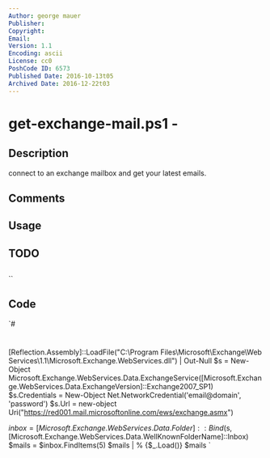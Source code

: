 ```yaml
---
Author: george mauer
Publisher: 
Copyright: 
Email: 
Version: 1.1
Encoding: ascii
License: cc0
PoshCode ID: 6573
Published Date: 2016-10-13t05
Archived Date: 2016-12-22t03
---
```


# get-exchange-mail.ps1 - 

## Description

connect to an exchange mailbox and get your latest emails.

## Comments



## Usage



## TODO



## 

``

## Code

`#
 #
 [Reflection.Assembly]::LoadFile("C:\Program Files\Microsoft\Exchange\Web Services\1.1\Microsoft.Exchange.WebServices.dll") | Out-Null
 $s = New-Object Microsoft.Exchange.WebServices.Data.ExchangeService([Microsoft.Exchange.WebServices.Data.ExchangeVersion]::Exchange2007_SP1)
 $s.Credentials = New-Object Net.NetworkCredential('email@domain', 'password')
 $s.Url = new-object Uri("https://red001.mail.microsoftonline.com/ews/exchange.asmx")
 
 $inbox = [Microsoft.Exchange.WebServices.Data.Folder]::Bind($s,[Microsoft.Exchange.WebServices.Data.WellKnownFolderName]::Inbox)
 $mails = $inbox.FindItems(5) 
 $mails | % {$_.Load()}
 $mails
`


